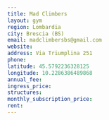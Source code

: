 ```yaml
---
title: Mad Climbers
layout: gym
region: Lombardia
city: Brescia (BS)
email: madclimbersbs@gmail.com
website: 
address: Via Triumplina 251
phone: 
latitude: 45.5792236328125
longitude: 10.2286386489868
annual_fee: 
ingress_price: 
structures: 
monthly_subscription_price: 
rent: 
---
```


